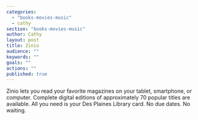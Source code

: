 ```yaml
---
categories: 
  - "books-movies-music"
  - cathy
section: "books-movies-music"
author: Cathy
layout: post
title: Zinio
audience: ""
keywords: ""
goals: ""
actions: ""
published: true
---
```


Zinio lets you read your favorite magazines on your tablet, smartphone, or computer.
Complete digital editions of approximately 70 popular titles are available.
All you need is your Des Plaines Library card. No due dates. No waiting.